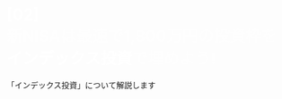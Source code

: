 <h1><span>[02]</span><br/>新NISAは最速で1,800万円の投資枠を<span>インデックス投資</span>で埋めよう!</h1>

「インデックス投資」について解説します

<style>
  h1 {
    color: rgba(255, 255, 255,0.5 );
  }
  span {
    color: white;
  }
</style>
